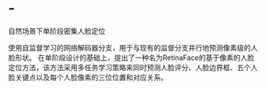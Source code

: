 # -
自然场景下单阶段密集人脸定位

使用自监督学习的网络解码器分支，用于与现有的监督分支并行地预测像素级的人脸形状。
在单阶段设计的基础上，提出了一种名为RetinaFace的基于像素的人脸定位方法，该方法采用多任务学习策略来同时预测人脸评分、人脸边界框、五个人脸关键点以及每个人脸像素的三位位置和对应关系。
